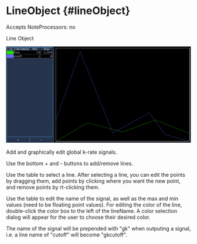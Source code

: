 LineObject {#lineObject}
==========

Accepts NoteProcessors: no

Line Object

![Line Object](../../../images/lineObject.png)

Add and graphically edit global k-rate signals.

Use the bottom + and - buttons to add/remove lines.

Use the table to select a line. After selecting a line, you can edit the
points by dragging them, add points by clicking where you want the new
point, and remove points by rt-clicking them.

Use the table to edit the name of the signal, as well as the max and min
values (need to be floating point values). For editing the color of the
line, double-click the color box to the left of the lineName. A color
selection dialog will appear for the user to choose their desired color.

The name of the signal will be prepended with "gk" when outputing a
signal, i.e. a line name of "cutoff" will become "gkcutoff".
